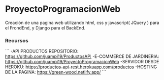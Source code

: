 # ProyectoProgramacionWeb
Creación de una pagina web utilizando html, css y javascript( JQuery ) para el FrondEnd, y Django para el BackEnd.



### Recursos
´´´
-API PRODUCTOS REPOSITORIO: https://github.com/juampi19/ProductosAPI
-E-COMMERCE DE JARDINERIA:  https://github.com/juampi19/ProyectoProgramacionWeb
-SERVIDOR DESDE HEROKU:     https://productos-api-rest.herokuapp.com/productos
-HOSTING DE LA PAGINA:      https://green-wood.netlify.app/
´´´